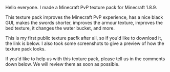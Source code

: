 Hello everyone. I made a Minecraft PvP texture pack for Minecraft 1.8.9.

This texture pack improves the Minecraft PvP experience, has a nice black GUI, makes the swords shorter, improves the armour texture, improves the bed texture, it changes the water bucket, and more.

This is my first public texture pacfk after all, so if you'd like to download it, the link is below. I also took some screenshots to give a preview of how the texture pack looks.

If you'd like to help us with this texture pack, please tell us in the comments down below. We will review them as soon as possible.
